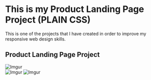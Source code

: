 # This is my Product Landing Page Project (PLAIN CSS)
This is one of the projects that I have created in order to improve my responsive web design skills.
## Product Landing Page Project
![Imgur](https://i.imgur.com/2s5vVwz.png)   
![Imgur](https://i.imgur.com/BYgOy4H.png)
![Imgur](https://i.imgur.com/dL7wqiI.png)
